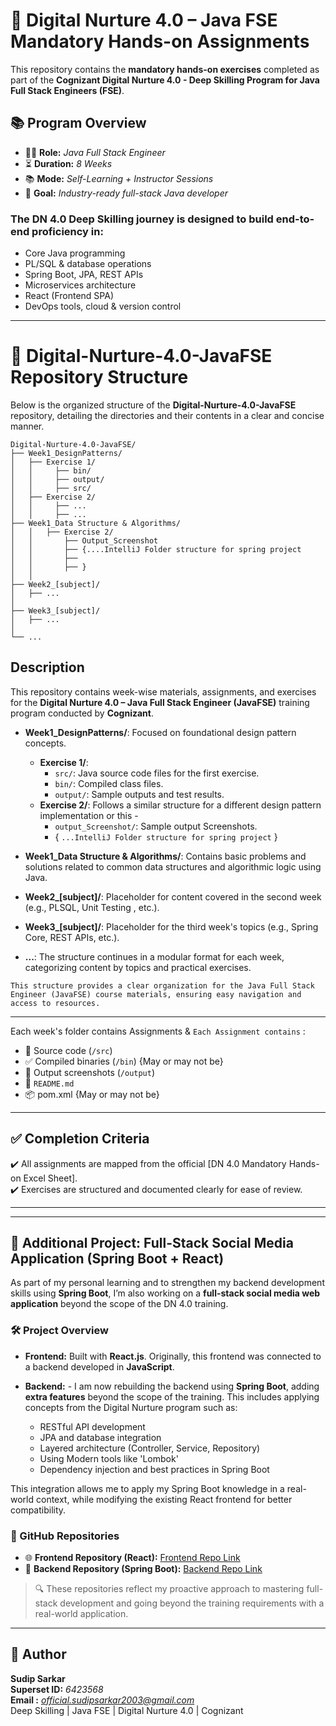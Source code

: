 # 💼 Digital Nurture 4.0 – Java FSE Mandatory Hands-on Assignments

This repository contains the **mandatory hands-on exercises** completed as part of the **Cognizant Digital Nurture 4.0 - Deep Skilling Program for Java Full Stack Engineers (FSE)**.

## 📚 Program Overview

- 👨‍💻 **Role:** _Java Full Stack Engineer_
- ⏳ **Duration:** _8 Weeks_
- 📚 **Mode:** _Self-Learning + Instructor Sessions_
- 🧠 **Goal:** _Industry-ready full-stack Java developer_

### The DN 4.0 Deep Skilling journey is designed to build end-to-end proficiency in:

- Core Java programming
- PL/SQL & database operations
- Spring Boot, JPA, REST APIs
- Microservices architecture
- React (Frontend SPA)
- DevOps tools, cloud & version control

---

# 📁 Digital-Nurture-4.0-JavaFSE Repository Structure

Below is the organized structure of the **Digital-Nurture-4.0-JavaFSE** repository, detailing the directories and their contents in a clear and concise manner.

```
Digital-Nurture-4.0-JavaFSE/
├── Week1_DesignPatterns/
│   ├── Exercise 1/
│   │     ├── bin/
│   │     ├── output/
│   │     ├── src/
│   ├── Exercise 2/
│   │     ├── ...
│   │     ├── ...
├── Week1_Data Structure & Algorithms/
│   │   ├── Exercise 2/
│   │       ├── Output_Screenshot
│   │       ├── {....IntelliJ Folder structure for spring project
│   │       ├──
│   │       ├── }
│   │
├── Week2_[subject]/
│   ├── ...
│
├── Week3_[subject]/
│   ├── ...
│
└── ...
```

## Description

This repository contains week-wise materials, assignments, and exercises for the **Digital Nurture 4.0 – Java Full Stack Engineer (JavaFSE)** training program conducted by **Cognizant**.

- **Week1_DesignPatterns/**: Focused on foundational design pattern concepts.
  - **Exercise 1/**:
    - `src/`: Java source code files for the first exercise.
    - `bin/`: Compiled class files.
    - `output/`: Sample outputs and test results.
  - **Exercise 2/**: Follows a similar structure for a different design pattern implementation or this -
    - `output_Screenshot/`: Sample output Screenshots.
    - { `...IntelliJ Folder structure for spring project` }
- **Week1_Data Structure & Algorithms/**: Contains basic problems and solutions related to common data structures and algorithmic logic using Java.

- **Week2\_[subject]/**: Placeholder for content covered in the second week (e.g., PLSQL, Unit Testing , etc.).
- **Week3\_[subject]/**: Placeholder for the third week's topics (e.g., Spring Core, REST APIs, etc.).

- **...**: The structure continues in a modular format for each week, categorizing content by topics and practical exercises.

`This structure provides a clear organization for the Java Full Stack Engineer (JavaFSE) course materials, ensuring easy navigation and access to resources.`

---

Each week's folder contains Assignments & `Each Assignment contains` :

- 🧠 Source code (`/src`)
- ✅ Compiled binaries (`/bin`) {May or may not be}
- 📸 Output screenshots (`/output`)
- 📄 `README.md`
- 📦 pom.xml {May or may not be}

---

## ✅ Completion Criteria

✔️ All assignments are mapped from the official [DN 4.0 Mandatory Hands-on Excel Sheet].  
✔️ Exercises are structured and documented clearly for ease of review.

---

---

## 🚀 Additional Project: Full-Stack Social Media Application (Spring Boot + React)

As part of my personal learning and to strengthen my backend development skills using **Spring Boot**, I’m also working on a **full-stack social media web application** beyond the scope of the DN 4.0 training.

### 🛠️ Project Overview

- **Frontend:** Built with **React.js**. Originally, this frontend was connected to a backend developed in **JavaScript**.

- **Backend:** - I am now rebuilding the backend using **Spring Boot**, adding **extra features** beyond the scope of the training. This includes applying concepts from the Digital Nurture program such as:

  - RESTful API development
  - JPA and database integration
  - Layered architecture (Controller, Service, Repository)
  - Using Modern tools like 'Lombok'
  - Dependency injection and best practices in Spring Boot

This integration allows me to apply my Spring Boot knowledge in a real-world context, while modifying the existing React frontend for better compatibility.

### 🔗 GitHub Repositories

- 🌐 **Frontend Repository (React):** [Frontend Repo Link](https://github.com/SudipSarkar1193/Xplore)
- 🔧 **Backend Repository (Spring Boot):** [Backend Repo Link](https://github.com/SudipSarkar1193/Springboot-Social-Media)

> 🔍 These repositories reflect my proactive approach to mastering full-stack development and going beyond the training requirements with a real-world application.

---

## 🙋 Author

**Sudip Sarkar**  
**Superset ID:** _6423568_  
**Email :** *official.sudipsarkar2003@gmail.com*  
Deep Skilling | Java FSE | Digital Nurture 4.0 | Cognizant
